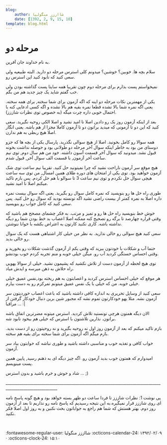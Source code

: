 ```yaml
---
blog:
    author: شااززز منگولیا
    date: [1392, 2, 9, 15, 10]
template: blog.html
---
```

# مرحله دو

<div class="cnt">
به نام خداوند جان آفرین.<p></p>
<p>سلام بچه ها. خوبین؟ خوشین؟ میدونم کلی استرس مرحله دو دارید. البته طبیعیه ولی سعی کنید که نابود کنید این استرس رو.</p>
<p>نمیخواستم پست بذارم برای مرحله دوم چون تقریبا همه سایتا پست گذاشته بودن ولی خب گفتم شاید یک چیز جدید هم من بگم.</p>
<p>یکی از مهمترین نکات مرحله دو اینه که اگه آزمون برای شما سخته, برای همه سخته. یعنی اگه نمره شما بالا نشده قطعا نمره بقیه هم بالا نشده و اگه کسی ادعایی کنه با احتمال خوبی داره چرت میگه (به خصوص توی نظرات شاززز).</p>
<p>بعد از اینکه آزمون روز یک رو دادین اصلا نا امید نشید و اصلا الکی روحیه نگیرید. سعی کنید که این دو تا آزمونی که میدید براتون دو تا آزمون کاملا مجزا از هم باشه. یعنی انگار اصلا هیچ ربطی به هم ندارن.</p>
<p>همه سوالا رو کامل بخونید. اصلا از هیچ سوالی نگذرید. پارسال یکی از بچه ها که جزو دوستای من بود به خاطر اینکه سوال آخر مرحله دو طولانی بود و حوصله نداشت بخونه قبول نشد. میدونید که سوال آخر قسمت آسون داشته. خود من هم سال دوم, توی نیم ساعت آخر آزمون, با قسمت الف سوال آخر, قبول شدم.</p>
<p>هیچ موقع سر آرمون ناراحت نشید که چرا نمیتونید حل کنید. تقریبا نیم ساعت توی شک آزمون خواهید بود. توی یکی از امتحان های دوره طلای همین امسال, من توی سه ساعت هیچی سوال حل نکردم و توی نیم ساعت 3 تا سوالو با هم حل کردم. پس بازم تاکید میکنم اصلا نا امید نشید.</p>
<p>طوری راه حل ها رو بنویسید که نمره کامل سوال رو بگیرید. یعنی اگه سوال بیست نمره داره اصلا به نمره کمتر از بیست راضی نشید اگه تونسته بودید که سوال رو حل کنید. پس سعی کنید که کامل جواب رو بنویسید.</p>
<p>خوش خط بنویسید راه حل ها رو و تمیز و مرتب. به فکر چشمای مصحح هم باشید که وقتی قراره چهارصد تا برگه رو تصحیح کنه ممکنه اصلا اعصاب بد خط بودن شما رو دیگه نداشته باشه. کاری نکنید کارتون به اعتراض بکشه با خوانا ننوشتن.</p>
<p>سعی کنید هیچ سوالی رو خالی نذارید. به نظر من خیلی کار اشتباهی هست که یک سوال رو خالی بدید.</p>
<p>حتما آب و شکلات با خودتون ببرید که وقتی یکم از آزمون گذشت شکلات رو بخورید و وقتی احساس خستگی کردید آب رو. میگن خیلی خوبه و منم تجربه کردم خوب بودنشو.</p>
<p>توی هیچ لحظه از آزمون دست از تلاش نکشید که پشیمون نشید. خیلی از سوالا یهویی راه حلاش به ذهن میرسه و ایدش میاد.</p>
<p>هر موقع که خیلی احساس استرس کردید و اعصابتون به هم ریخته بود,نفس عمیق خیلی خیلی خوبه. من که خیلی با یک نفس عمیق میتونم تمرکزم رو به دست بیارم.</p>
<p>سعی کنید از وسایل تحریری به اندازه کافی داشته باشید که باعث اعصاب خوردیتون سر آزمون نشه. مثلا یهو خودکارتون تموم نشه که مجبور شین برین دنبال خودکار گرفتن از مراقبا ... :|</p>
<p>الان دیگه همتون هرچی تونستید تلاش کردید. استرس میتونه مضرترین اتفاق باشه براتون. نذارین تلاشتون با استرس که خیلی هم بیخود نابود شه.</p>
<p>بازم تاکید میکنم که بعد از آزمون روز اول نه روحیه بگیرید و نه روحیتون رو از دست بدید. بازم میگم اگه آزمون برای شما سخته برای بقیه هم سخته. </p>
<p>خواب کافی و تغذیه خوب و مناسبی داشته باشید و طوری نباشه که خوابتون بیاد سر آزمون.</p>
<p>امیدوارم که همتون خوب بدید آزمون رو. اگه چیز دیگه ای به ذهنم رسید, پایین همین پست مینویسم.</p>
<p>شاد و خوش و خرم باشید و بدون استرس ... ;)</p>
<p>________________________________________________________________________________________________________</p>
<p>پی نوشت 1: نظرات شاززز تا فردا ساعت دو ظهر بسته خواهد بود و هیچ گونه پاسخ نامه ای روی شاززز قرار نمیگیره.به این نتیجه رسیدیم که پاسخ نامه رو نذاریم تا بعد از آزمون روز دوم. بهتر هستش که شما هم راجع به جواباتون بحث نکنین و به روز اول اصلا فکر نکنید.</p>
<p><br/></p>
</div>

<div class="blog-info" markdown>
<span class="blog-author">
:fontawesome-regular-user: شااززز منگولیا
</span>
<span class="blog-date">
:octicons-calendar-24: ۱۳۹۲/۰۲/۰۹ · :octicons-clock-24: ۱۵:۱۰
</span>
</div>

